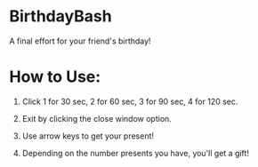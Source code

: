 # BirthdayBash
A final effort for your
friend's birthday!

# How to Use:
1. Click 1 for 30 sec, 
          2 for 60 sec, 
          3 for 90 sec, 
          4 for 120 sec.

2. Exit by clicking the close window option.
3. Use arrow keys to get your present!
4. Depending on the number presents you have,
  you'll get a gift!
   
   
